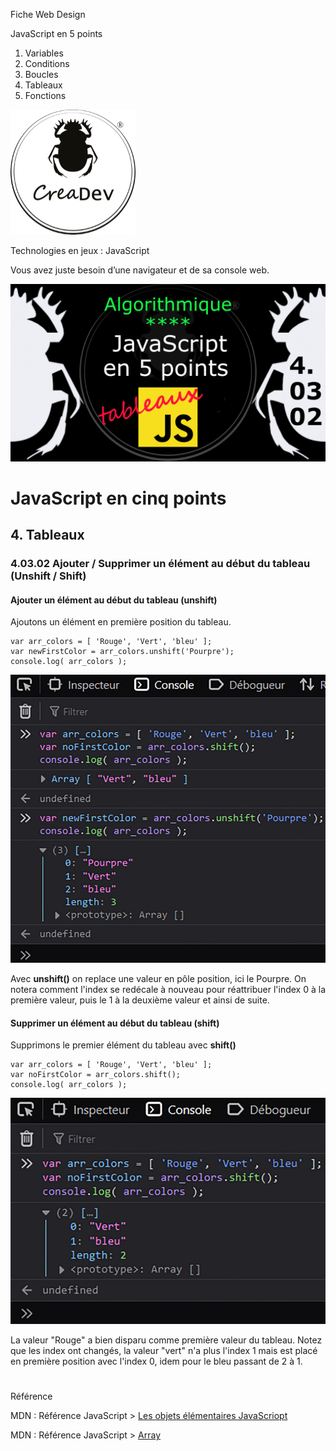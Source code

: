 Fiche Web Design

JavaScript en 5 points
1.  Variables
2.  Conditions
3.  Boucles
4.  Tableaux
5.  Fonctions

[![CreaDev](../images/logo-creadev-210207-R-200.png)](http://www.creadev.ninja/)

Technologies en jeux : JavaScript

Vous avez juste besoin d’une navigateur et de sa console web.

[![Le modulo en JavaScript](../images/JS-en-5-pts-04-03-02_unshift-shift.png)](https://www.youtube.com/watch?v=HcgoDfQKC98)

# JavaScript en cinq points

## 4. Tableaux

### 4.03.02 Ajouter / Supprimer un élément au début du tableau (Unshift / Shift)

#### Ajouter un élément au début du tableau (unshift)

Ajoutons un élément en première position du tableau.

    var arr_colors = [ 'Rouge', 'Vert', 'bleu' ];
    var newFirstColor = arr_colors.unshift('Pourpre');
    console.log( arr_colors );		

![push](../images/diagram/array-console007.jpg)

Avec **unshift()** on replace une valeur en pôle position, ici le Pourpre. On notera comment l'index se redécale à nouveau pour réattribuer l'index 0 à la première valeur, puis le 1 à la deuxième valeur et ainsi de suite. 



#### Supprimer un élément au début du tableau (shift)

Supprimons le premier élément du tableau avec **shift()**

    var arr_colors = [ 'Rouge', 'Vert', 'bleu' ];
    var noFirstColor = arr_colors.shift();
    console.log( arr_colors );		

![push](../images/diagram/array-console006.jpg)

La valeur "Rouge" a bien disparu comme première valeur du tableau. Notez que les index ont changés, la valeur "vert" n'a plus l'index 1 mais est placé en première position avec l'index 0, idem pour le bleu passant de 2 à 1.


#
Référence

MDN : Référence JavaScript > [Les objets élémentaires JavaScriopt](https://developer.mozilla.org/fr/docs/conflicting/Web/JavaScript/Guide)

MDN : Référence JavaScript > [Array](https://developer.mozilla.org/fr/docs/Web/JavaScript/Reference/Global_Objects/Array)